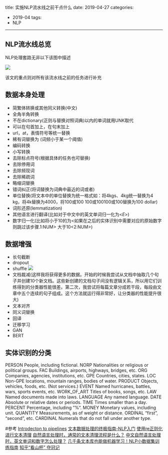 title: 实施NLP流水线之前干点什么
date: 2019-04-27
categories: 
- 2019-04
tags: 
 - NLP
---

## NLP流水线总览

NLP处理套路无非以下该图中描述

![](https://stanfordnlp.github.io/CoreNLP/images/AnnotationPipeline.png)

该文的重点则对所有该流水线之前的任务进行补充


## 数据本身处理

* 简繁体转换或其他同义转换(中文)
* 全角半角转换
* 不在dictionary(正则与替换对照词典)以内的单词就用UNK取代
* 可以在句首加上<BOS>，在句末加上<EOS>
* url，at，表情符号等统一替换
* 稀有词替换为 <UNK>(词频小于某一个阈值)
* 编码转换
* 小写转换
* 去除标点符号(根据具体的任务也可替换)
* 去除停用词
* 去除频现词
* 去除稀疏词
* 略缩词替换
* 错词纠正(将词替换为词典中最近的词或者<UNK>)
* 单位替换(将文本中的单位替换为统一格式如：将4kgs、4kg统一替换为4 kg，将4k替换为4000，将100或100 100或100100或100替换为100 dollar)
* 词形还原(lemmatization)
* 其他语言进行翻译(比如对于中文中的英文单词归一化为<_E_>)
* 数字归一化(比如将小于10的为<如果在之后的实体识别中需要对应的原始数字则跳过该步骤.1:NUM> 大于10<2:NUM>)


## 数据增强

* 长句截断
* dropout
* shuffle
![](https://pic3.zhimg.com/80/v2-d3aaee7f330d475a0643abd5199a1f16_hd.png)
* 文档裁减(这样我将获得更多的数据。开始的时候我尝试从文档中抽取几个句子并创建10个新文档。这些新创建的文档句子间没有逻辑关系，所以用它们训练得到的分类器性能很差。第二次，我尝试将每篇文章分成若干段，每段由文章中五个连续的句子组成。这个方法就运行得非常好，让分类器的性能提升很大)
* 文本对齐
* 同义词替换
* 回译
* 迁移学习
* GAN
* BERT


## 实体识别的分类

PERSON People, including fictional. 
NORP Nationalities or religious or political groups. 
FAC Buildings, airports, highways, bridges, etc. 
ORG Companies, agencies, institutions, etc. 
GPE Countries, cities, states. 
LOC Non-GPE locations, mountain ranges, bodies of water. 
PRODUCT Objects, vehicles, foods, etc. (Not services.) 
EVENT Named hurricanes, battles, wars, sports events, etc. 
WORK_OF_ART Titles of books, songs, etc. 
LAW Named documents made into laws. 
LANGUAGE Any named language. 
DATE Absolute or relative dates or periods. 
TIME Times smaller than a day. 
PERCENT Percentage, including ”%“. 
MONEY Monetary values, including unit. 
QUANTITY Measurements, as of weight or distance. 
ORDINAL “first”, “second”, etc. 
CARDINAL Numerals that do not fall under another type. 



#参考
[Introdecton to pipelines](https://stanfordnlp.github.io/CoreNLP/pipelines.html)
[文本数据处理的终极指南-NLP入门](https://juejin.im/entry/5aa34b10f265da2381553b87)
[使用re正则化进行文本清理](https://blog.csdn.net/wmq104/article/details/82931352)
[自然语言处理时，通常的文本清理流程是什么？](https://www.zhihu.com/question/268849350)
[中文自然语言处理时，英文单词和数字怎么处理？](https://www.zhihu.com/question/295519283)
[几千条文本库也能做机器学习！NLP小数据集训练指南](https://www.jiqizhixin.com/articles/2018-11-19-20)
[知乎“看山杯” 夺冠记](https://zhuanlan.zhihu.com/p/28923961)
